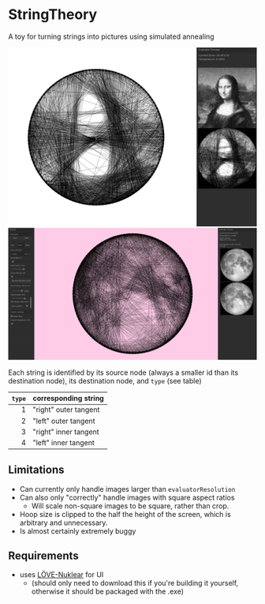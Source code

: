 # StringTheory
A toy for turning strings into pictures using simulated annealing

![Example - Mona Lisa](monalisa.jpg)
![Example - Moon](moon.jpg)

Each string is identified by its source node (always a smaller id than its destination node), its destination node, and `type` (see table)

|`type`|corresponding string|
|---:|-|
|1| "right" outer tangent|
|2| "left" outer tangent|
|3| "right" inner tangent|
|4| "left" inner tangent|

## Limitations
- Can currently only handle images larger than `evaluatorResolution`
- Can also only "correctly" handle images with square aspect ratios
  - Will scale non-square images to be square, rather than crop.
- Hoop size is clipped to the half the height of the screen, which is arbitrary and unnecessary.
- Is almost certainly extremely buggy


## Requirements
- uses [LÖVE-Nuklear](https://github.com/keharriso/love-nuklear) for UI
  - (should only need to download this if you're building it yourself, otherwise it should be packaged with the .exe)